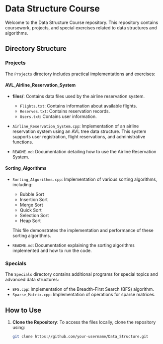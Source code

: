 # Data Structure Course

Welcome to the Data Structure Course repository. This repository contains coursework, projects, and special exercises related to data structures and algorithms.

## Directory Structure

### Projects

The `Projects` directory includes practical implementations and exercises:

#### AVL_Airline_Reservation_System

- **files/**: Contains data files used by the airline reservation system.
  - `Flights.txt`: Contains information about available flights.
  - `Reserves.txt`: Contains reservation records.
  - `Users.txt`: Contains user information.

- `Airline_Reservation_System.cpp`: Implementation of an airline reservation system using an AVL tree data structure. This system supports user registration, flight reservations, and administrative functions.
- `README.md`: Documentation detailing how to use the Airline Reservation System.

#### Sorting_Algorithms

- `Sorting_Algorithms.cpp`: Implementation of various sorting algorithms, including:
  - Bubble Sort
  - Insertion Sort
  - Merge Sort
  - Quick Sort
  - Selection Sort
  - Heap Sort

  This file demonstrates the implementation and performance of these sorting algorithms.
- `README.md`: Documentation explaining the sorting algorithms implemented and how to run the code.

### Specials

The `Specials` directory contains additional programs for special topics and advanced data structures:

- `BFS.cpp`: Implementation of the Breadth-First Search (BFS) algorithm.
- `Sparse_Matrix.cpp`: Implementation of operations for sparse matrices.

## How to Use

1. **Clone the Repository**: To access the files locally, clone the repository using:
   ```bash
   git clone https://github.com/your-username/Data_Structure.git
